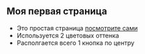 ## Моя первая страница

- Это простая страница [посмотрите сами](https://annblok.github.io/simple-page/)
- Используется 2 цветовых оттенка
- Располгается всего 1 кнопка по центру
